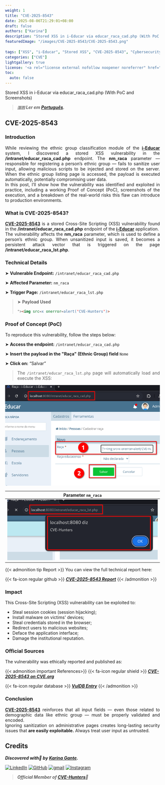 ```yaml
---
weight: 1
title: "CVE-2025-8543"
date: 2025-08-06T21:29:01+08:00
draft: false
authors: ["Karina"]
description: "Stored XSS in i-Educar via educar_raca_cad.php (With PoC and Screenshots)"
featuredImage: "/images/CVE-2025-8543/CVE-2025-8543.png"

tags: ["XSS", "i-Educar", "Stored XSS", "CVE-2025-8543", "Cybersecurity"]
categories: ["CVE"]
lightgallery: true
license: '<a rel="license external nofollow noopener noreferrer" href="https://creativecommons.org/licenses/by-nc/4.0/" target="_blank">CC BY-NC 4.0</a>'
toc:
  auto: false
---
```


Stored XSS in i-Educar via educar_raca_cad.php (With PoC and Screenshots)

<!--more-->

> ***🇧🇷 Ler em [Português](http://karinagante.github.io/pt-br/cve-2025-8543).***

## CVE-2025-8543

### Introduction

<p align="justify">
While reviewing the ethnic group classification module of the
<b><a href="https://github.com/portabilis/i-educar" target=_blank>i-Educar</a></b> system, I discovered a stored XSS vulnerability in the
<b>/intranet/educar_raca_cad.php</b> endpoint. The <b>nm_raca</b> parameter — responsible for registering a person’s ethnic group —
fails to sanitize user input, allowing malicious scripts to be injected and stored on the server. When the ethnic group listing page is accessed, the payload is executed automatically, potentially compromising user data. </br> In this post, I’ll show how the vulnerability was identified and exploited in practice, including a working Proof of Concept (PoC), screenshots of the execution, and a breakdown of the real-world risks this flaw can introduce to production environments.
</p>


### What is CVE-2025-8543?

<p align="justify"><b><a href="https://www.cve.org/CVERecord?id=CVE-2025-8543" target=_blank>CVE-2025-8543</a></b> is a stored Cross-Site Scripting (XSS) vulnerability found in the <b>/intranet/educar_raca_cad.php</b> endpoint of the <b><a href="https://github.com/portabilis/i-educar" target=_blank>i-Educar</a></b> application. </br> The vulnerability affects the <b>nm_raca</b> parameter, which is used to define a person’s ethnic group. When unsanitized input is saved, it becomes a persistent attack vector that is triggered on the page <b>/intranet/educar_raca_lst.php</b>. </p>

### Technical Details

➤ **Vulnerable Endpoint:** `/intranet/educar_raca_cad.php`

➤ **Affected Parameter:** `nm_raca`

➤ **Trigger Page:** `/intranet/educar_raca_lst.php`

> ➤ **Payload Used** 
> ```html
>"><img src=x onerror=alert('CVE-Hunters')>
>```

### Proof of Concept (PoC)

To reproduce this vulnerability, follow the steps below:

➤ **Access the endpoint:** `/intranet/educar_raca_cad.php`

➤ **Insert the payload in the "Raça" (Ethnic Group) field** `Nome`

➤ **Click on:** “Salvar”

> <p align="justify">The <code>/intranet/educar_raca_lst.php</code> page will automatically load and execute the XSS:</p>

<p align="center">
<img src="/images/CVE-2025-8543/PoC1.png">
</p>

|   Parameter `nm_raca`         |
|:------------:|
| ![](/images/CVE-2025-8543/PoC2.png)    |

{{< admonition tip Report >}} 
You can view the full technical report here:

{{< fa-icon regular github >}} 
***[CVE-2025-8543 Report](https://github.com/KarinaGante/KG-Sec/blob/main/CVEs/i-Educar/CVE-2025-8543.md)***
{{< /admonition >}}

### Impact

This Cross-Site Scripting (XSS) vulnerability can be exploited to:

- Steal session cookies (session hijacking);
- Install malware on victims' devices;
- Steal credentials stored in the browser;
- Redirect users to malicious websites;
- Deface the application interface;
- Damage the institutional reputation.

### Official Sources

The vulnerability was ethically reported and published as:

{{< admonition important References>}} 
{{< fa-icon regular shield >}} 
***[CVE-2025-8543 on CVE.org](https://www.cve.org/CVERecord?id=CVE-2025-8543)***

{{< fa-icon regular database >}} 
***[VulDB Entry](https://vuldb.com/?id.318672)***
{{< /admonition >}}

### Conclusion

<p align="justify"><b><a href="https://www.cve.org/CVERecord?id=CVE-2025-8543" target=_blank>CVE-2025-8543</a></b> reinforces that all input fields — even those related to demographic data like ethnic group — must be properly validated and encoded. </br> Ignoring sanitization on administrative pages creates long-lasting security issues that <b>are easily exploitable.</b> Always treat user input as untrusted.</p>

## Credits

***Discovered with💜 by [Karina Gante](https://karinagante.github.io/).*** 

[![LinkedIn](https://skillicons.dev/icons?i=linkedin&theme=dark)](https://www.linkedin.com/in/karina-gante/)
[![GitHub](https://skillicons.dev/icons?i=github&theme=dark)](https://www.github.com/KarinaGante/)
[![gmail](https://skillicons.dev/icons?i=gmail&theme=dark)](mailto:karina.gante1@gmail.com)
[![Instagram](https://skillicons.dev/icons?i=instagram&theme=dark)](https://www.instagram.com/karinovisk02/)

> ***Official Member of [CVE-Hunters](https://www.cvehunters.com/)🏹***